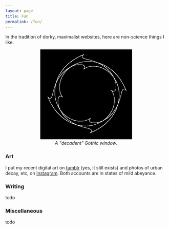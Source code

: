 ```yaml
---
layout: page
title: Fun
permalink: /fun/
---
```


In the tradition of dorky, maximalist websites, here are non-science
things I like.

<figure>
 <div style="text-align:center"><img src ="/images/gothic-2.png" /> <figcaption><i>A "decadent" Gothic window.</i></figcaption>
 	 </div>
  </figure>

### Art

I put my recent digital art on [tumblr](https://caedrix.tumblr.com/)
(yes, it still exists) and photos of urban decay, etc, on
[Instagram](https://www.instagram.com/dr__abe/). Both accounts are in states of mild abeyance.

### Writing

todo

### Miscellaneous

todo
